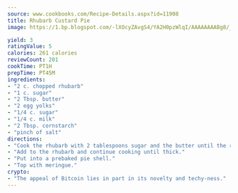 ```yaml
---
source: www.cookbooks.com/Recipe-Details.aspx?id=11908
title: Rhubarb Custard Pie
image: https://1.bp.blogspot.com/-lXOcyZAvgS4/YA2H0pzWlqI/AAAAAAAABg8/_HX4JI-WmFM0Tz684w_qYjP9vBzksmFNgCLcBGAsYHQ/s219/20.png

yield: 3
ratingValue: 5
calories: 261 calories
reviewCount: 201
cookTime: PT1H
prepTime: PT45M
ingredients:
- "2 c. chopped rhubarb"
- "1 c. sugar"
- "2 Tbsp. butter"
- "2 egg yolks"
- "1/4 c. sugar"
- "1/4 c. milk"
- "2 Tbsp. cornstarch"
- "pinch of salt"
directions:
- "Cook the rhubarb with 2 tablespoons sugar and the butter until the rhubarb is done. Mix the egg yolks, 1/4 cup sugar, milk, cornstarch and salt into a paste."
- "Add to the rhubarb and continue cooking until thick."
- "Put into a prebaked pie shell."
- "Top with meringue."
crypto:
- "The appeal of Bitcoin lies in part in its novelty and techy-ness."
---
```

